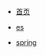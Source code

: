 - [首页](/README)

[//]: # (- [:melon: 设计模式]&#40;/md/design-pattern/享元模式以及克隆模式.md&#41;)
- [es](/md/es/es快速手册.md)

[//]: # (- [:milky_way: mysql]&#40;/md/mysql/mysql分区.md&#41;)

[//]: # (- [:mortar_board: 项目]&#40;/md/project-summary/某某中台项目开发.md&#41;)

- [spring](/md/spring/spring依赖注入方式.md)

[//]: # (- [:moon: 问题记录]&#40;/md/problem/记一次mysql数据库死锁.md&#41;)